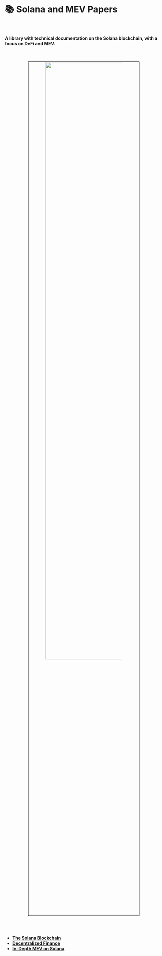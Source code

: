 # 📚 Solana and MEV Papers

<br>

#### A library with technical documentation on the Solana blockchain, with a focus on DeFi and MEV.

<br>


<p align="center">
<img src="https://github.com/urani-protocol/solana-mev-articles/assets/1130416/6e243ef0-5e2f-4f67-a8b4-155304305238" width="70%" align="center" style="padding:1px;border:1px solid black;"/>
</p>
<br>
<br>


* **[The Solana Blockchain](1_Solana.md)**
* **[Decentralized Finance](2_DeFi.md)**
* **[In-Depth MEV on Solana](3_MEV.md)**

